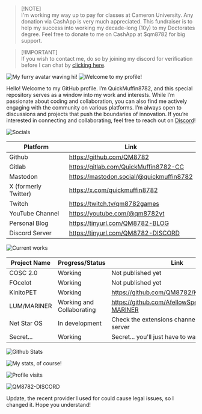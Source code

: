 > [!NOTE]\
> I'm working my way up to pay for classes at Cameron University. Any donation via CashApp is very much appreciated. This fundraiser is to help my success into working my decade-long (10y) to my Doctorates degree. Feel free to donate to me on CashApp at $qm8782 for big support.

> [!IMPORTANT]\
> If you wish to contact me, do so by joining my discord for verification before I can chat by [clicking here](https://tinyurl.com/QM8782-DISCORD).

![My furry avatar waving hi!](https://github.com/QM8782/QM8782/blob/main/hi.png?raw=true)
![Welcome to my profile!](https://readme-typing-svg.herokuapp.com?font=Micro+5&size=100&duration=2000&pause=1000&color=F7F7F7&vCenter=true&repeat=false&random=false&width=720&height=84&lines=Welcome+to+my+profile!)

Hello! Welcome to my GitHub profile. I’m QuickMuffin8782, and this special repository serves as a window into my work and interests. While I’m passionate about coding and collaboration, you can also find me actively engaging with the community on various platforms. I’m always open to discussions and projects that push the boundaries of innovation. If you’re interested in connecting and collaborating, feel free to reach out on [Discord](https://tinyurl.com/QM8782-DISCORD)!

![Socials](https://readme-typing-svg.herokuapp.com?font=Micro+5&size=100&duration=2000&pause=1000&color=F7F7F7&vCenter=true&repeat=false&random=false&width=720&height=84&lines=Socials)

| Platform | Link | 
| --- | --- | 
| Github | https://github.com/QM8782 |
| Gitlab | https://gitlab.com/QuickMuffin8782-CC |
| Mastodon | https://mastodon.social/@quickmuffin8782 |
| X (formerly Twitter) | https://x.com/quickmuffin8782 |
| Twitch | https://twitch.tv/qm8782games |
| YouTube Channel | https://youtube.com/@qm8782yt |
| Personal Blog | https://tinyurl.com/QM8782-BLOG |
| Discord Server | https://tinyurl.com/QM8782-DISCORD |

![Current works](https://readme-typing-svg.herokuapp.com?font=Micro+5&size=100&duration=2000&pause=1000&color=F7F7F7&vCenter=true&repeat=false&random=false&width=720&height=84&lines=Current+works)

|Project Name| Progress/Status | Link | 
|--|--|--|
| COSC 2.0 | Working | Not published yet |
| FOcelot | Working | Not published yet |
| KinitoPET | Working | https://github.com/QM8782/KinitoPET |
| LUM/MARINER | Working and Collaborating | https://github.com/AfellowSpeedrunner/LUM-MARINER |
| Net Star OS | In development | Check the extensions channel on my Discord server |
| Secret... | Working | Secret... you'll just have to wait... |



![Github Stats](https://readme-typing-svg.herokuapp.com?font=Micro+5&size=100&duration=2000&pause=1000&color=F7F7F7&vCenter=true&repeat=false&random=false&width=720&height=84&lines=Github+Stats)

![My stats, of course!](https://github-readme-stats.vercel.app/api?username=QM8782&show_icons=true&theme=dark#gh-dark-mode-only)

![Profile visits](https://readme-typing-svg.herokuapp.com?font=Micro+5&size=100&duration=2000&pause=1000&color=F7F7F7&vCenter=true&repeat=false&random=false&width=720&height=84&lines=Profile+visits)

![QM8782-DISCORD](https://komarev.com/ghpvc/?username=QM8782)

Update, the recent provider I used for could cause legal issues, so I changed it. Hope you understand!
